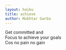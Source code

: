 ```yaml
---
layout: haiku
title: achieve
author: Mukhtar Garba
---
```


Get committed and  <br>
Focus to achieve your goals  <br>
Cos no pain no gain  <br>

